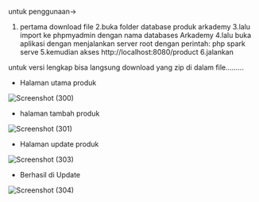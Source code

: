 untuk penggunaan-> 

1. pertama download file
2.buka folder database produk arkademy 
3.lalu import  ke phpmyadmin dengan nama databases Arkademy
4.lalu buka aplikasi dengan menjalankan server root dengan perintah: php spark serve 
5.kemudian akses http://localhost:8080/product
6.jalankan


untuk versi lengkap bisa langsung download yang zip di dalam file.........



- Halaman utama produk

![Screenshot (300)](https://user-images.githubusercontent.com/69374541/90969233-76056280-e520-11ea-86f1-89ae86bef5a9.png)


- halaman tambah produk

![Screenshot (301)](https://user-images.githubusercontent.com/69374541/90969276-de544400-e520-11ea-9ca5-f1d6621fed41.png)


- Halaman update produk

![Screenshot (303)](https://user-images.githubusercontent.com/69374541/90969308-30956500-e521-11ea-87ec-6907399c0d11.png)


- Berhasil di Update 

![Screenshot (304)](https://user-images.githubusercontent.com/69374541/90969327-53c01480-e521-11ea-862b-7987d05f0dc4.png)

